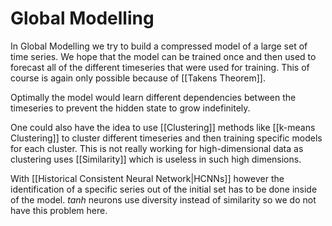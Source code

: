 # Global Modelling

In Global Modelling we try to build a compressed model of a large set of time series. We hope that the model can be trained once and then used to forecast all of the different timeseries that were used for training. 
This of course is again only possible because of [[Takens Theorem]].

Optimally the model would learn different dependencies between the timeseries to prevent the hidden state to grow indefinitely.

One could also have the idea to use [[Clustering]] methods like [[k-means Clustering]] to cluster different timeseries and then training specific models for each cluster. 
This is not really working for high-dimensional data as clustering uses [[Similarity]] which is useless in such high dimensions. 

With [[Historical Consistent Neural Network|HCNNs]] however the identification of a specific series out of the initial set has to be done inside of the model. $tanh$ neurons use diversity instead of similarity so we do not have this problem here. 